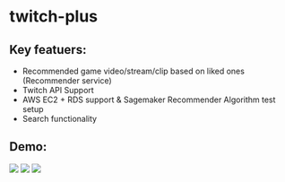 # twitch-plus

## Key featuers:

- Recommended game video/stream/clip based on liked ones (Recommender service)
- Twitch API Support
- AWS EC2 + RDS support & Sagemaker Recommender Algorithm test setup
- Search functionality

## Demo:
![](1.gif)
![](2.gif)
![](3.gif)
